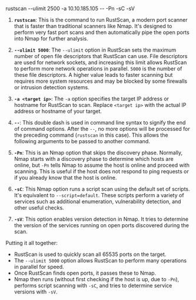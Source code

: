 rustscan --ulimit 2500 -a 10.10.185.105 -- -Pn -sC -sV 

1. **`rustscan`**: This is the command to run RustScan, a modern port scanner that is faster than traditional scanners like Nmap. It's designed to perform very fast port scans and then automatically pipe the open ports into Nmap for further analysis.
    
2. **`--ulimit 5000`**: The `--ulimit` option in RustScan sets the maximum number of open file descriptors that RustScan can use. File descriptors are used for network sockets, and increasing this limit allows RustScan to perform more network operations in parallel. `5000` is the number of these file descriptors. A higher value leads to faster scanning but requires more system resources and may be blocked by some firewalls or intrusion detection systems.
    
3. **`-a <target ip>`**: The `-a` option specifies the target IP address or hostname for RustScan to scan. Replace `<target ip>` with the actual IP address or hostname of your target.
    
4. **`--`**: This double dash is used in command line syntax to signify the end of command options. After the `--`, no more options will be processed for the preceding command (`rustscan` in this case). This allows the following arguments to be passed to another command.
    
5. **`-Pn`**: This is an Nmap option that skips the discovery phase. Normally, Nmap starts with a discovery phase to determine which hosts are online, but `-Pn` tells Nmap to assume the host is online and proceed with scanning. This is useful if the host does not respond to ping requests or if you already know that the host is online.
    
6. **`-sC`**: This Nmap option runs a script scan using the default set of scripts. It's equivalent to `--script=default`. These scripts perform a variety of services such as additional enumeration, vulnerability detection, and other useful checks.
    
7. **`-sV`**: This option enables version detection in Nmap. It tries to determine the version of the services running on open ports discovered during the scan.
    

Putting it all together:

- RustScan is used to quickly scan all 65535 ports on the target.
- The `--ulimit 5000` option allows RustScan to perform many operations in parallel for speed.
- Once RustScan finds open ports, it passes these to Nmap.
- Nmap then runs (without first checking if the host is up, due to `-Pn`), performs script scanning with `-sC`, and tries to determine service versions with `-sV`.